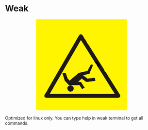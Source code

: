 # Weak
<p align="center">
  <img width="300" height="300" src="weak.png">
</p>
Optimized for linux only.
You can type help in weak terminal to get all commands.
